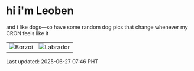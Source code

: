 # hi i'm Leoben

and i like dogs—so have some random dog pics that change whenever my CRON feels like it

|  |  |
|--------|----------|
| ![Borzoi](https://random-dog-vercel.vercel.app/api/random-borzoi?v=1750981613) | ![Labrador](https://random-dog-vercel.vercel.app/api/random-labrador?v=1750981613) |

Last updated: 2025-06-27 07:46 PHT
